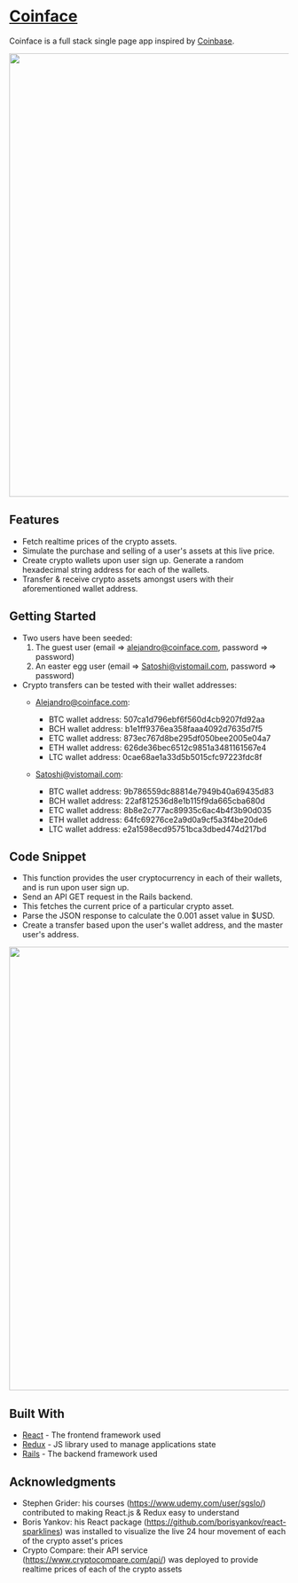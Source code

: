 # [Coinface](http://www.thecoinface.com)

Coinface is a full stack single page app inspired by [Coinbase](https://www.coinbase.com/).

<p align="center"><img src="https://i.imgur.com/XrksXQl.png" width="800px" /></p>

## Features

* Fetch realtime prices of the crypto assets.
* Simulate the purchase and selling of a user's assets at this live price.
* Create crypto wallets upon user sign up. Generate a random hexadecimal string address for each of the wallets.
* Transfer & receive crypto assets amongst users with their aforementioned wallet address.

## Getting Started

* Two users have been seeded:
  1. The guest user (email => alejandro@coinface.com, password => password)
  2. An easter egg user (email => Satoshi@vistomail.com, password => password)
* Crypto transfers can be tested with their wallet addresses:
  * Alejandro@coinface.com:
    * BTC wallet address: 507ca1d796ebf6f560d4cb9207fd92aa
    * BCH wallet address: b1e1ff9376ea358faaa4092d7635d7f5
    * ETC wallet address: 873ec767d8be295df050bee2005e04a7
    * ETH wallet address: 626de36bec6512c9851a3481161567e4
    * LTC wallet address: 0cae68ae1a33d5b5015cfc97223fdc8f

  * Satoshi@vistomail.com:
    * BTC wallet address: 9b786559dc88814e7949b40a69435d83
    * BCH wallet address: 22af812536d8e1b115f9da665cba680d
    * ETC wallet address: 8b8e2c777ac89935c6ac4b4f3b90d035
    * ETH wallet address: 64fc69276ce2a9d0a9cf5a3f4be20de6
    * LTC wallet address: e2a1598ecd95751bca3dbed474d217bd

## Code Snippet
* This function provides the user cryptocurrency in each of their wallets, and is run upon user sign up.
* Send an API GET request in the Rails backend.
* This fetches the current price of a particular crypto asset.
* Parse the JSON response to calculate the 0.001 asset value in $USD.
* Create a transfer based upon the user's wallet address, and the master user's address.

<p align="center"><img src="https://i.imgur.com/9uUBlSM.png" width="800px" /></p>

## Built With

* [React](https://reactjs.org/docs/getting-started.html) - The frontend framework used
* [Redux](https://redux.js.org/) - JS library used to manage applications state
* [Rails](https://guides.rubyonrails.org/) - The backend framework used

## Acknowledgments

* Stephen Grider: his courses (https://www.udemy.com/user/sgslo/) contributed to making React.js & Redux easy to understand
* Boris Yankov: his React package (https://github.com/borisyankov/react-sparklines) was installed to visualize the live 24 hour movement of each of the crypto asset's prices
* Crypto Compare: their API service (https://www.cryptocompare.com/api/) was deployed to provide realtime prices of each of the crypto assets
